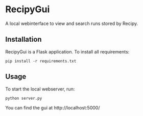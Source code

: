 # RecipyGui

A local webinterface to view and search runs stored by Recipy.

## Installation

RecipyGui is a Flask application. To install all requirements:

```pip install -r requirements.txt```

## Usage

To start the local webserver, run:

```python server.py```

You can find the gui at http://localhost:5000/
